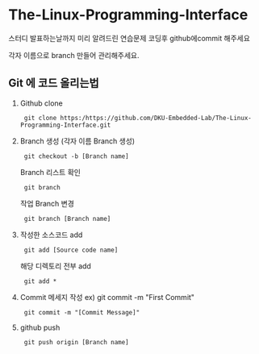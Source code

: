 # The-Linux-Programming-Interface
스터디 발표하는날까지 미리 알려드린 연습문제 코딩후 github에commit 해주세요

각자 이름으로 branch 만들어 관리해주세요.


## Git 에 코드 올리는법

1. Github clone

		git clone https:/https://github.com/DKU-Embedded-Lab/The-Linux-Programming-Interface.git 

2. Branch 생성 (각자 이름 Branch 생성) 

		git checkout -b [Branch name]

	Branch 리스트 확인
		
		git branch 

	작업 Branch 변경 
		
		git branch [Branch name]

3. 작성한 소스코드 add

		git add [Source code name]
 	
	해당 디렉토리 전부 add

		git add *

4. Commit 메세지 작성 ex) git commit -m "First Commit"

		git commit -m "[Commit Message]"

5. github push

		git push origin [Branch name]
